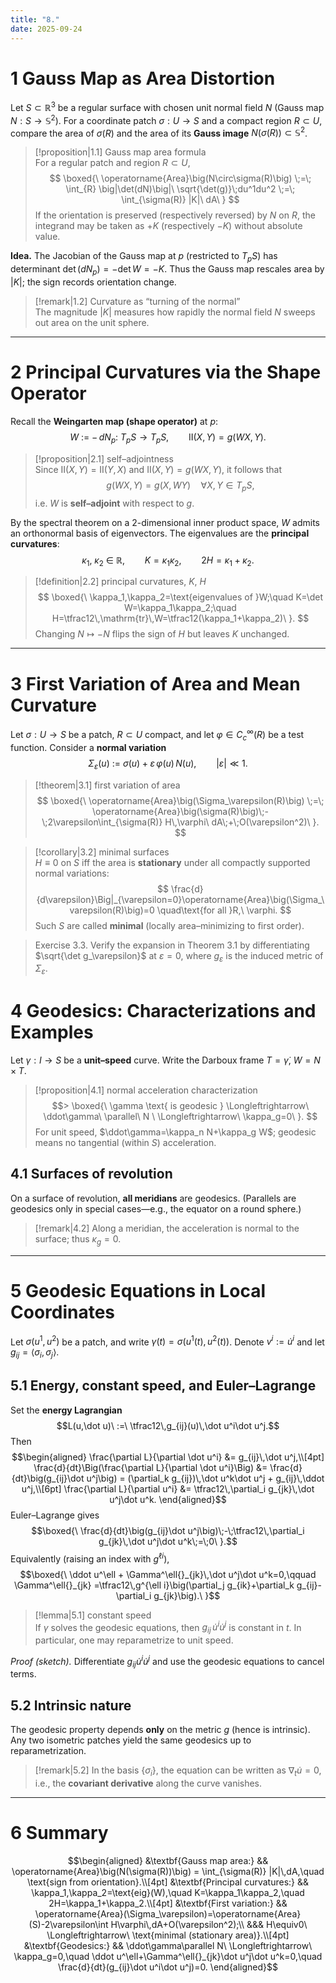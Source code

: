 ```yaml
---
title: "8."
date: 2025-09-24
---
```

# 1 Gauss Map as Area Distortion

Let $S\subset\mathbb{R}^3$ be a regular surface with chosen unit normal field $N$ (Gauss map $N:S\to\mathbb{S}^2$). For a coordinate patch $\sigma:U\to S$ and a compact region $R\subset U$, compare the area of $\sigma(R)$ and the area of its **Gauss image** $N(\sigma(R))\subset\mathbb{S}^2$.

> [!proposition|1.1] Gauss map area formula  
> For a regular patch and region $R\subset U$,
> $$ \boxed{\ \operatorname{Area}\big(N\circ\sigma(R)\big)
> \;=\; \int_{R} \big|\det(dN)\big|\ \sqrt{\det(g)}\;du^1du^2
> \;=\; \int_{\sigma(R)} |K|\ dA\ } 
>$$
> If the orientation is preserved (respectively reversed) by $N$ on $R$, the integrand may be taken as $+K$ (respectively $-K$) without absolute value.

**Idea.** The Jacobian of the Gauss map at $p$ (restricted to $T_pS$) has determinant $\det(dN_p)=-\det W= -K$. Thus the Gauss map rescales area by $|K|$; the sign records orientation change.

> [!remark|1.2] Curvature as “turning of the normal”  
> The magnitude $|K|$ measures how rapidly the normal field $N$ sweeps out area on the unit sphere.

---

# 2 Principal Curvatures via the Shape Operator

Recall the **Weingarten map (shape operator)** at $p$:
$$W\ :=\ -\,dN_p:\ T_pS\to T_pS,\qquad 
\mathrm{II}(X,Y)=g(WX,Y).$$

> [!proposition|2.1] self–adjointness  
> Since $\mathrm{II}(X,Y)=\mathrm{II}(Y,X)$ and $\mathrm{II}(X,Y)=g(WX,Y)$, it follows that
>$$ g(WX,Y)=g(X,WY)\quad\forall X,Y\in T_pS,
>$$
> i.e. $W$ is **self–adjoint** with respect to $g$.

By the spectral theorem on a 2-dimensional inner product space, $W$ admits an orthonormal basis of eigenvectors. The eigenvalues are the **principal curvatures**:
$$\kappa_1,\ \kappa_2\ \in\ \mathbb{R},\qquad
K=\kappa_1\kappa_2,\qquad 2H=\kappa_1+\kappa_2.$$

> [!definition|2.2] principal curvatures, $K$, $H$
> $$ \boxed{\ \kappa_1,\kappa_2=\text{eigenvalues of }W;\quad
> K=\det W=\kappa_1\kappa_2;\quad
> H=\tfrac12\,\mathrm{tr}\,W=\tfrac12(\kappa_1+\kappa_2)\ }.
>$$
> Changing $N\mapsto -N$ flips the sign of $H$ but leaves $K$ unchanged.

---

# 3 First Variation of Area and Mean Curvature

Let $\sigma:U\to S$ be a patch, $R\subset U$ compact, and let $\varphi\in C^\infty_c(R)$ be a test function. Consider a **normal variation**
$$\Sigma_\varepsilon(u)\ :=\ \sigma(u)\;+\;\varepsilon\,\varphi(u)\,N(u),
\qquad |\varepsilon|\ll 1.$$

> [!theorem|3.1] first variation of area  
> $$ \boxed{\ \operatorname{Area}\big(\Sigma_\varepsilon(R)\big)
> \;=\; \operatorname{Area}\big(\sigma(R)\big)\;-\;2\varepsilon\int_{\sigma(R)} H\,\varphi\ dA\;+\;O(\varepsilon^2)\ }.
>$$

> [!corollary|3.2] minimal surfaces  
> $H\equiv0$ on $S$ iff the area is **stationary** under all compactly supported normal variations:
> $$ \frac{d}{d\varepsilon}\Big|_{\varepsilon=0}\operatorname{Area}\big(\Sigma_\varepsilon(R)\big)=0
> \quad\text{for all }R,\ \varphi.
>$$
> Such $S$ are called **minimal** (locally area–minimizing to first order).

> Exercise 3.3.
> Verify the expansion in Theorem 3.1 by differentiating $\sqrt{\det g_\varepsilon}$ at $\varepsilon=0$, where $g_\varepsilon$ is the induced metric of $\Sigma_\varepsilon$.

# 4 Geodesics: Characterizations and Examples

Let $\gamma:I\to S$ be a **unit–speed** curve. Write the Darboux frame $T=\dot\gamma,\ W=N\times T$.

> [!proposition|4.1] normal acceleration characterization  
> $$> \boxed{\ \gamma \text{ is geodesic } \Longleftrightarrow\ \ddot\gamma\ \parallel\ N \ \Longleftrightarrow\ \kappa_g=0\ }.
>$$
> For unit speed, $\ddot\gamma=\kappa_n N+\kappa_g W$; geodesic means no tangential (within $S$) acceleration.

## 4.1 Surfaces of revolution
On a surface of revolution, **all meridians** are geodesics. (Parallels are geodesics only in special cases—e.g., the equator on a round sphere.)

> [!remark|4.2]
> Along a meridian, the acceleration is normal to the surface; thus $\kappa_g=0$.

---

# 5 Geodesic Equations in Local Coordinates

Let $\sigma(u^1,u^2)$ be a patch, and write $\gamma(t)=\sigma(u^1(t),u^2(t))$. Denote $v^i:=\dot u^i$ and let $g_{ij}=\langle\sigma_i,\sigma_j\rangle$.

## 5.1 Energy, constant speed, and Euler–Lagrange
Set the **energy Lagrangian**
$$L(u,\dot u)\ :=\ \tfrac12\,g_{ij}(u)\,\dot u^i\dot u^j.$$
Then
$$\begin{aligned}
\frac{\partial L}{\partial \dot u^i} &= g_{ij}\,\dot u^j,\\[4pt]
\frac{d}{dt}\Big(\frac{\partial L}{\partial \dot u^i}\Big)
&= \frac{d}{dt}\big(g_{ij}\dot u^j\big)
= (\partial_k g_{ij})\,\dot u^k\dot u^j + g_{ij}\,\ddot u^j,\\[6pt]
\frac{\partial L}{\partial u^i}
&= \tfrac12\,\partial_i g_{jk}\,\dot u^j\dot u^k.
\end{aligned}$$
Euler–Lagrange gives
$$\boxed{\ \frac{d}{dt}\big(g_{ij}\dot u^j\big)\;-\;\tfrac12\,\partial_i g_{jk}\,\dot u^j\dot u^k\;=\;0\ }.$$
Equivalently (raising an index with $g^{\ell i}$),
$$\boxed{\ \ddot u^\ell + \Gamma^\ell{}_{jk}\,\dot u^j\dot u^k=0,\qquad
\Gamma^\ell{}_{jk}
=\tfrac12\,g^{\ell i}\big(\partial_j g_{ik}+\partial_k g_{ij}-\partial_i g_{jk}\big).\ }$$

> [!lemma|5.1] constant speed  
> If $\gamma$ solves the geodesic equations, then $g_{ij}\,\dot u^i\dot u^j$ is constant in $t$. In particular, one may reparametrize to unit speed.

*Proof (sketch).* Differentiate $g_{ij}\dot u^i\dot u^j$ and use the geodesic equations to cancel terms.

## 5.2 Intrinsic nature
The geodesic property depends **only** on the metric $g$ (hence is intrinsic). Any two isometric patches yield the same geodesics up to reparametrization.

> [!remark|5.2]
> In the basis $\{\sigma_i\}$, the equation can be written as $\nabla_t \dot u=0$, i.e., the **covariant derivative** along the curve vanishes.

---

# 6 Summary

$$\begin{aligned}
&\textbf{Gauss map area:} &&
\operatorname{Area}\big(N(\sigma(R))\big) = \int_{\sigma(R)} |K|\,dA,\quad
\text{sign from orientation}.\\[4pt]
&\textbf{Principal curvatures:} &&
\kappa_1,\kappa_2=\text{eig}(W),\quad
K=\kappa_1\kappa_2,\quad 2H=\kappa_1+\kappa_2.\\[4pt]
&\textbf{First variation:} &&
\operatorname{Area}(\Sigma_\varepsilon)=\operatorname{Area}(S)-2\varepsilon\int H\varphi\,dA+O(\varepsilon^2);\\
&&& H\equiv0\ \Longleftrightarrow\ \text{minimal (stationary area)}.\\[4pt]
&\textbf{Geodesics:} &&
\ddot\gamma\parallel N\ \Longleftrightarrow\ \kappa_g=0,\quad
\ddot u^\ell+\Gamma^\ell{}_{jk}\dot u^j\dot u^k=0,\quad
\frac{d}{dt}(g_{ij}\dot u^i\dot u^j)=0.
\end{aligned}$$
